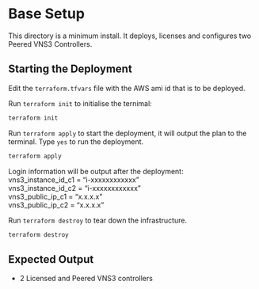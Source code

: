 # Base Setup
This directory is a minimum install.  It deploys, licenses and configures two Peered VNS3 Controllers. 

## Starting the Deployment

Edit the `terraform.tfvars` file with the AWS ami id that is to be deployed.

Run `terraform init` to initialise the ternimal:
```bash
terraform init 
```

Run `terraform apply` to start the deployment, it will output the plan to the terminal. Type `yes` to run the deployment.
 ```bash
terraform apply 
```
Login information will be output after the deployment:  
vns3_instance_id_c1 = “i-xxxxxxxxxxxx”  
vns3_instance_id_c2 = “i-xxxxxxxxxxxx”  
vns3_public_ip_c1 = “x.x.x.x”  
vns3_public_ip_c2 = “x.x.x.x”  

Run `terraform destroy` to tear down the infrastructure.
```bash
terraform destroy 
``` 

## Expected Output

- 2 Licensed and Peered VNS3 controllers








